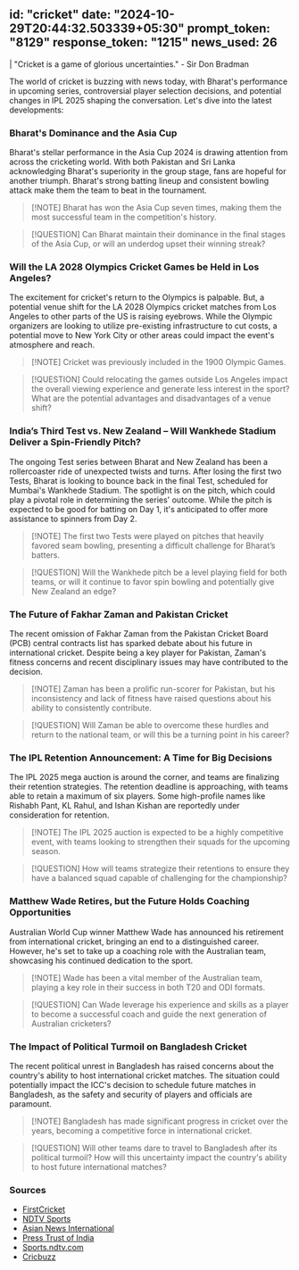 
id: "cricket"
date: "2024-10-29T20:44:32.503339+05:30"
prompt_token: "8129"
response_token: "1215"
news_used: 26
------
| "Cricket is a game of glorious uncertainties." - Sir Don Bradman

The world of cricket is buzzing with news today, with Bharat's performance in upcoming series, controversial player selection decisions, and potential changes in IPL 2025 shaping the conversation. Let's dive into the latest developments: 

### Bharat's Dominance and the Asia Cup

Bharat's stellar performance in the Asia Cup 2024 is drawing attention from across the cricketing world.  With both Pakistan and Sri Lanka acknowledging Bharat's superiority in the group stage, fans are hopeful for another triumph.  Bharat's strong batting lineup and consistent bowling attack make them the team to beat in the tournament.

> [!NOTE]  Bharat has won the Asia Cup seven times, making them the most successful team in the competition's history.

> [!QUESTION]  Can Bharat maintain their dominance in the final stages of the Asia Cup, or will an underdog upset their winning streak?

### Will the LA 2028 Olympics Cricket Games be Held in Los Angeles?

The excitement for cricket's return to the Olympics is palpable. But, a potential venue shift for the LA 2028 Olympics cricket matches from Los Angeles to other parts of the US is raising eyebrows.  While the Olympic organizers are looking to utilize pre-existing infrastructure to cut costs, a potential move to New York City or other areas could impact the event's atmosphere and reach.

> [!NOTE]  Cricket was previously included in the 1900 Olympic Games.

> [!QUESTION]  Could relocating the games outside Los Angeles impact the overall viewing experience and generate less interest in the sport? What are the potential advantages and disadvantages of a venue shift? 

### India’s Third Test vs. New Zealand – Will Wankhede Stadium Deliver a Spin-Friendly Pitch?

The ongoing Test series between Bharat and New Zealand has been a rollercoaster ride of unexpected twists and turns. After losing the first two Tests, Bharat is looking to bounce back in the final Test, scheduled for Mumbai's Wankhede Stadium. The spotlight is on the pitch, which could play a pivotal role in determining the series' outcome. While the pitch is expected to be good for batting on Day 1, it's anticipated to offer more assistance to spinners from Day 2. 

> [!NOTE]  The first two Tests were played on pitches that heavily favored seam bowling, presenting a difficult challenge for Bharat’s batters.

> [!QUESTION]  Will the Wankhede pitch be a level playing field for both teams, or will it continue to favor spin bowling and potentially give New Zealand an edge? 

###  The Future of Fakhar Zaman and Pakistan Cricket

The recent omission of Fakhar Zaman from the Pakistan Cricket Board (PCB) central contracts list has sparked debate about his future in international cricket.  Despite being a key player for Pakistan, Zaman's fitness concerns and recent disciplinary issues may have contributed to the decision.

> [!NOTE]  Zaman has been a prolific run-scorer for Pakistan, but his inconsistency and lack of fitness have raised questions about his ability to consistently contribute.

> [!QUESTION]  Will Zaman be able to overcome these hurdles and return to the national team, or will this be a turning point in his career? 

###  The IPL Retention Announcement: A Time for Big Decisions

The IPL 2025 mega auction is around the corner, and teams are finalizing their retention strategies.  The retention deadline is approaching, with teams able to retain a maximum of six players.  Some high-profile names like Rishabh Pant, KL Rahul, and Ishan Kishan are reportedly under consideration for retention.

> [!NOTE]  The IPL 2025 auction is expected to be a highly competitive event, with teams looking to strengthen their squads for the upcoming season.

> [!QUESTION]  How will teams strategize their retentions to ensure they have a balanced squad capable of challenging for the championship? 

###  Matthew Wade Retires, but the Future Holds Coaching Opportunities

Australian World Cup winner Matthew Wade has announced his retirement from international cricket, bringing an end to a distinguished career. However, he's set to take up a coaching role with the Australian team, showcasing his continued dedication to the sport.

> [!NOTE]  Wade has been a vital member of the Australian team, playing a key role in their success in both T20 and ODI formats.

> [!QUESTION]  Can Wade leverage his experience and skills as a player to become a successful coach and guide the next generation of Australian cricketers?

###  The Impact of Political Turmoil on Bangladesh Cricket

The recent political unrest in Bangladesh has raised concerns about the country's ability to host international cricket matches.  The situation could potentially impact the ICC's decision to schedule future matches in Bangladesh, as the safety and security of players and officials are paramount.

> [!NOTE]  Bangladesh has made significant progress in cricket over the years, becoming a competitive force in international cricket.

> [!QUESTION]  Will other teams dare to travel to Bangladesh after its political turmoil? How will this uncertainty impact the country's ability to host future international matches?

### Sources

- [FirstCricket](https://www.firstpost.com/firstcricket/sports-news)
- [NDTV Sports](https://sports.ndtv.com/cricket)
- [Asian News International](https://www.aninews.in/)
- [Press Trust of India](https://www.ptinews.com) 
- [Sports.ndtv.com](https://sports.ndtv.com)
- [Cricbuzz](https://www.cricbuzz.com) 

